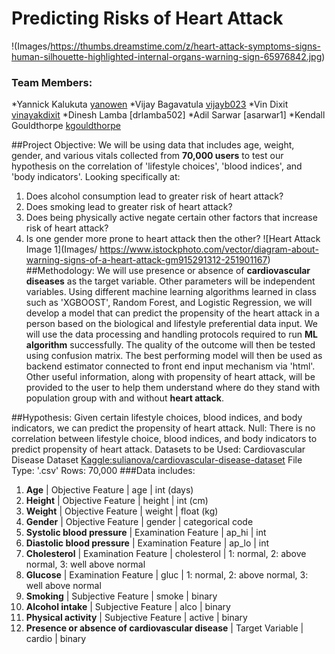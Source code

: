 # Predicting Risks of Heart Attack 
!(Images/https://thumbs.dreamstime.com/z/heart-attack-symptoms-signs-human-silhouette-highlighted-internal-organs-warning-sign-65976842.jpg)

### Team Members: 
*Yannick Kalukuta	[yanowen](https://github.com/Yanrice)
*Vijay Bagavatula	[vijayb023](https://github.com/Vijayb023)
*Vin Dixit	                 [vinayakdixit](https://github.com/vinayakdixit)
*Dinesh Lamba	[drlamba502]
*Adil Sarwar	[asarwar1]
*Kendall Gouldthorpe  [kgouldthorpe](https://github.com/kgouldthorpe)

##Project Objective: 
We will be using data that includes age, weight, gender, and various vitals collected from **70,000 users** to test our hypothesis on the correlation of 'lifestyle choices', 'blood indices', and 'body indicators'. 
Looking specifically at:
1. Does alcohol consumption lead to greater risk of heart attack?
2. Does smoking lead to greater risk of heart attack?
3. Does being physically active negate certain other factors that increase risk of heart attack?
4. Is one gender more prone to heart attack then the other?
![Heart Attack Image  1](Images/ https://www.istockphoto.com/vector/diagram-about-warning-signs-of-a-heart-attack-gm915291312-251901167)
##Methodology:
We will use presence or absence of **cardiovascular diseases** as the target variable. Other parameters will be independent variables. Using different machine learning algorithms learned in class such as 'XGBOOST', Random Forest, and Logistic Regression, we will develop a model that can predict the propensity of the heart attack in a person based on the biological and lifestyle preferential data input.
We will use the data processing and handling protocols required to run **ML algorithm** successfully. The quality of the outcome will then be tested using confusion matrix. The best performing model will then be used as backend estimator connected to front end input mechanism via 'html'. Other useful information, along with propensity of heart attack, will be provided to the user to help them understand where do they stand with population group with and without **heart attack**.


##Hypothesis: 
Given certain lifestyle choices, blood indices, and body indicators, we can predict the propensity of heart attack.
Null:
There is no correlation between lifestyle choice, blood indices, and body indicators to predict propensity of heart attack.
Datasets to be Used: 
Cardiovascular Disease Dataset
[Kaggle:sulianova/cardiovascular-disease-dataset](https://www.kaggle.com/sulianova/cardiovascular-disease-dataset)
File Type: '.csv'
Rows: 70,000
###Data includes:
1. **Age** | Objective Feature | age | int (days)
2. **Height** | Objective Feature | height | int (cm) 
3. **Weight** | Objective Feature | weight | float (kg) 
4. **Gender** | Objective Feature | gender | categorical code 
5. **Systolic blood pressure** | Examination Feature | ap_hi | int 
6. **Diastolic blood pressure** | Examination Feature | ap_lo | int 
7. **Cholesterol** | Examination Feature | cholesterol | 1: normal, 2: above normal, 3: well above normal 
8. **Glucose** | Examination Feature | gluc | 1: normal, 2: above normal, 3: well above normal 
9. **Smoking** | Subjective Feature | smoke | binary 
10. **Alcohol intake** | Subjective Feature | alco | binary 
11. **Physical activity** | Subjective Feature | active | binary 
12. **Presence or absence of cardiovascular disease** | Target Variable | cardio | binary 



